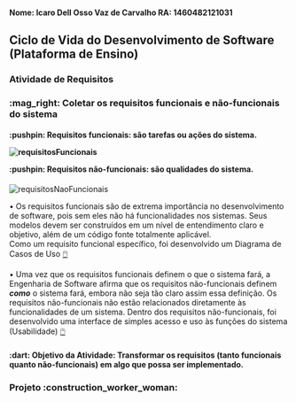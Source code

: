 <h4><b>Nome:</b> Icaro Dell Osso Vaz de Carvalho <b>RA:</b> 1460482121031</h4>

<h2>Ciclo de Vida do Desenvolvimento de Software (Plataforma de Ensino)</h2>

<h3>Atividade de Requisitos </h2>

<h3>:mag_right: Coletar os requisitos funcionais e não-funcionais do sistema</h3>

<h4><p>:pushpin: Requisitos funcionais: são tarefas ou ações do sistema.</p> 


![requisitosFuncionais](https://user-images.githubusercontent.com/87658431/158985258-cf82b7ed-b4b3-4679-ba90-abf72fdc41ac.jpg)


<p>:pushpin: Requisitos não-funcionais: são qualidades do sistema.</h4>

![requisitosNaoFuncionais](https://user-images.githubusercontent.com/87658431/158985560-88262570-c6a0-40ca-964a-b7688923490e.png)


• Os requisitos funcionais são de extrema importância no desenvolvimento de software, pois sem eles não há funcionalidades nos sistemas. Seus modelos devem ser construídos em um nível de entendimento claro e objetivo, além de um código fonte totalmente aplicável.<br>
Como um requisito funcional específico, foi desenvolvido um Diagrama de Casos de Uso [:computer_mouse:](https://github.com/Mikkenz/Bertoti/blob/main/Engenharia%20de%20Software%20I/requisitosFuncionais.png)
  
• Uma vez que os requisitos funcionais definem o que o sistema fará, a Engenharia de Software afirma que os requisitos não-funcionais definem <i><b>como</i></b> o sistema fará, embora não seja tão claro assim essa definição. Os requisitos não-funcionais não estão relacionados diretamente às funcionalidades de um sistema.
Dentro dos requisitos não-funcionais, foi desenvolvido uma interface de simples acesso e uso às funções do sistema (Usabilidade) [:computer_mouse:](https://github.com/Mikkenz/Bertoti/blob/main/Engenharia%20de%20Software%20I/requisitosNaoFuncionais.png)

<h4><p><b>:dart: Objetivo da Atividade:</b> Transformar os requisitos (tanto funcionais quanto não-funcionais) em algo que possa ser implementado.</h4>

<h3>Projeto :construction_worker_woman:</h2>
